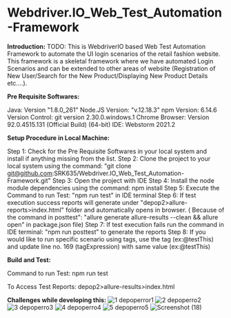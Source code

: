 # Webdriver.IO_Web_Test_Automation-Framework

**Introduction:**
TODO: This is WebdriverIO based Web Test Automation Framework to automate the UI login scenarios of the retail fashion website. This framework is a skeletal framework where we have automated Login Scenarios and can be extended to other areas of website (Registration of New User/Search for the New Product/Displaying New Product Details etc....).

**Pre Requisite Softwares:**

Java: Version "1.8.0_261"
Node.JS Version: "v.12.18.3"
npm Version: 6.14.6
Version Control: git version 2.30.0.windows.1
Chrome Browser: Version 92.0.4515.131 (Official Build) (64-bit)
IDE: Webstorm 2021.2

**Setup Procedure in Local Machine:**

Step 1: Check for the Pre Requisite Softwares in your local system and install if anything missing from the list.
Step 2: Clone the project to your local system using the command: "git clone git@github.com:SRK635/Webdriver.IO_Web_Test_Automation-Framework.git"
Step 3: Open the project with IDE
Step 4: Install the node module dependencies using the command: npm install
Step 5: Execute the Command to run Test: "npm run test" in IDE terminal
Step 6: If test execution success reports will generate under "depop2>allure-reports>index.html" folder and automatically opens in browser. ( Because of the command  in posttest": "allure generate allure-results --clean && allure open" in package.json file)
Step 7: If test execution fails run the command in IDE terminal: "npm run posttest" to generate the reports
Step 8: If you would like to run specific scenario using tags, use the tag (ex:@testThis) and update line no. 169 (tagExpression) with same value (ex:@testThis)

**Build and Test:**

Command to run Test: npm run test

To Access Test Reports: depop2>allure-results>index.html

**Challenges while developing this:**
![1 depoperror1](https://user-images.githubusercontent.com/13045315/129104223-8b273f46-ac78-4a21-b948-b7d1bbbba316.png)
![2 depoperro2](https://user-images.githubusercontent.com/13045315/129104227-95a1cd65-f1c8-413c-a3aa-fe29860dd966.PNG)
![3 depoperro3](https://user-images.githubusercontent.com/13045315/129104232-1780bf6e-cb6c-4a84-adeb-5a7ff52632e8.PNG)
![4 depoperro4](https://user-images.githubusercontent.com/13045315/129104234-febbfc8f-a767-4b0e-9899-d881de965784.PNG)
![5 depoperro5](https://user-images.githubusercontent.com/13045315/129104239-4d73cffa-aaef-49db-978b-33b9f225fdcb.PNG)
![Screenshot (18)](https://user-images.githubusercontent.com/13045315/129104246-ad524fba-b2ac-498f-9fb2-e275467e611d.png)


